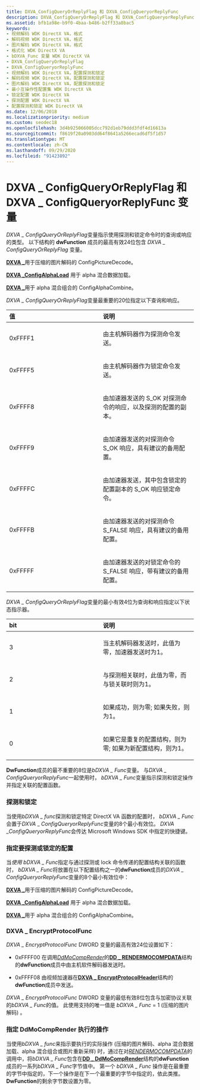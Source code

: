 ```yaml
---
title: DXVA_ConfigQueryOrReplyFlag 和 DXVA_ConfigQueryorReplyFunc
description: DXVA_ConfigQueryOrReplyFlag 和 DXVA_ConfigQueryorReplyFunc 变量
ms.assetid: bfb1a98e-b9f0-4baa-b486-b2ff33a8bac5
keywords:
- 视频解码 WDK DirectX VA，格式
- 解码视频 WDK DirectX VA，格式
- 图片解码 WDK DirectX VA，格式
- 格式化 WDK DirectX VA
- bDXVA_Func 变量 WDK DirectX VA
- DXVA_ConfigQueryOrReplyFlag
- DXVA_ConfigQueryorReplyFunc
- 视频解码 WDK DirectX VA，配置探测和锁定
- 解码视频 WDK DirectX VA，配置探测和锁定
- 图片解码 WDK DirectX VA，配置探测和锁定
- 最小互操作性配置集 WDK DirectX VA
- 锁定配置 WDK DirectX VA
- 探测配置 WDK DirectX VA
- 配置探测和锁定 WDK DirectX VA
ms.date: 12/06/2018
ms.localizationpriority: medium
ms.custom: seodec18
ms.openlocfilehash: 3d4b925066005dcc792d1eb79ddd3fdf4d16613a
ms.sourcegitcommit: f8619f20a0903dd64f8641a5266ecad6df5f1d57
ms.translationtype: MT
ms.contentlocale: zh-CN
ms.lasthandoff: 09/29/2020
ms.locfileid: "91423892"
---
```

# <a name="dxva_configqueryorreplyflag-and-dxva_configqueryorreplyfunc-variables"></a>DXVA \_ ConfigQueryOrReplyFlag 和 DXVA \_ ConfigQueryorReplyFunc 变量

*DXVA \_ ConfigQueryOrReplyFlag*变量指示使用探测和锁定命令时的查询或响应的类型。 以下结构的 **dwFunction** 成员的最高有效24位包含 *DXVA \_ ConfigQueryOrReplyFlag* 变量。

[**DXVA \_**](/windows-hardware/drivers/ddi/dxva/ns-dxva-_dxva_configpicturedecode)用于压缩的图片解码的 ConfigPictureDecode。

[**DXVA \_ConfigAlphaLoad**](/windows-hardware/drivers/ddi/dxva/ns-dxva-_dxva_configalphaload) 用于 alpha 混合数据加载。

[**DXVA \_**](/windows-hardware/drivers/ddi/dxva/ns-dxva-_dxva_configalphacombine)用于 alpha 混合组合的 ConfigAlphaCombine。

*DXVA \_ ConfigQueryOrReplyFlag*变量最重要的20位指定以下查询和响应。

<table>
<colgroup>
<col width="50%" />
<col width="50%" />
</colgroup>
<thead>
<tr class="header">
<th align="left">值</th>
<th align="left">说明</th>
</tr>
</thead>
<tbody>
<tr class="odd">
<td align="left"><p>0xFFFF1</p></td>
<td align="left"><p>由主机解码器作为探测命令发送。</p></td>
</tr>
<tr class="even">
<td align="left"><p>0xFFFF5</p></td>
<td align="left"><p>由主机解码器作为锁定命令发送。</p></td>
</tr>
<tr class="odd">
<td align="left"><p>0xFFFF8</p></td>
<td align="left"><p>由加速器发送的 S_OK 对探测命令的响应，以及探测的配置的副本。</p></td>
</tr>
<tr class="even">
<td align="left"><p>0xFFFF9</p></td>
<td align="left"><p>由加速器发送的对探测命令 S_OK 响应，具有建议的备用配置。</p></td>
</tr>
<tr class="odd">
<td align="left"><p>0xFFFFC</p></td>
<td align="left"><p>由加速器发送，其中包含锁定的配置副本的 S_OK 响应锁定命令。</p></td>
</tr>
<tr class="even">
<td align="left"><p>0xFFFFB</p></td>
<td align="left"><p>由加速器发送的对探测命令 S_FALSE 响应，具有建议的备用配置。</p></td>
</tr>
<tr class="odd">
<td align="left"><p>0xFFFFF</p></td>
<td align="left"><p>由加速器发送的对锁定命令的 S_FALSE 响应，带有建议的备用配置。</p></td>
</tr>
</tbody>
</table>

 

*DXVA \_ ConfigQueryOrReplyFlag*变量的最小有效4位为查询和响应指定以下状态指示器。

<table>
<colgroup>
<col width="50%" />
<col width="50%" />
</colgroup>
<thead>
<tr class="header">
<th align="left">bit</th>
<th align="left">说明</th>
</tr>
</thead>
<tbody>
<tr class="odd">
<td align="left"><p>3</p></td>
<td align="left"><p>当主机解码器发送时，此值为零，加速器发送时为1。</p></td>
</tr>
<tr class="even">
<td align="left"><p>2</p></td>
<td align="left"><p>与探测相关联时，此值为零，而与锁关联时则为1。</p></td>
</tr>
<tr class="odd">
<td align="left"><p>1</p></td>
<td align="left"><p>如果成功，则为零; 如果失败，则为1。</p></td>
</tr>
<tr class="even">
<td align="left"><p>0</p></td>
<td align="left"><p>如果它是重复的配置结构，则为零; 如果为新配置结构，则为1。</p></td>
</tr>
</tbody>
</table>

 

**DwFunction**成员的最不重要的8位是*bDXVA \_ Func*变量。 与*DXVA \_ ConfigQueryorReplyFunc*一起使用时， *bDXVA \_ Func*变量指示探测和锁定操作并指定关联的配置函数。

### <a name="span-idprobing_and_lockingspanspan-idprobing_and_lockingspanspan-idprobing_and_lockingspanprobing-and-locking"></a><span id="Probing_and_Locking"></span><span id="probing_and_locking"></span><span id="PROBING_AND_LOCKING"></span>探测和锁定

当使用*bDXVA \_ func*探测和锁定特定 DirectX VA 函数的配置时， *bDXVA \_ Func*会置于*DXVA* \_ *ConfigQueryorReplyFunc*变量的8个最小有效位。 *DXVA* \_*ConfigQueryorReplyFunc*会传达 Microsoft Windows SDK 中指定的快捷键。

### <a name="span-idspecifying_a_configuration_to_be_probed_or_lockedspanspan-idspecifying_a_configuration_to_be_probed_or_lockedspanspan-idspecifying_a_configuration_to_be_probed_or_lockedspanspecifying-a-configuration-to-be-probed-or-locked"></a><span id="Specifying_a_Configuration_To_Be_Probed_or_Locked"></span><span id="specifying_a_configuration_to_be_probed_or_locked"></span><span id="SPECIFYING_A_CONFIGURATION_TO_BE_PROBED_OR_LOCKED"></span>指定要探测或锁定的配置

当*使用 bDXVA \_ Func*指定与通过探测或 lock 命令传递的配置结构关联的函数时， *bDXVA \_ Func*将放置在以下配置结构之一的**dwFunction**成员的*DXVA \_ ConfigQueryorReplyFunc*变量的8个最小有效位中：

[**DXVA \_**](/windows-hardware/drivers/ddi/dxva/ns-dxva-_dxva_configpicturedecode)用于压缩的图片解码的 ConfigPictureDecode。

[**DXVA \_ConfigAlphaLoad**](/windows-hardware/drivers/ddi/dxva/ns-dxva-_dxva_configalphaload) 用于 alpha 混合数据加载。

[**DXVA \_**](/windows-hardware/drivers/ddi/dxva/ns-dxva-_dxva_configalphacombine)用于 alpha 混合组合的 ConfigAlphaCombine。

### <a name="span-iddxva_encryptprotocolfuncspanspan-iddxva_encryptprotocolfuncspanspan-iddxva_encryptprotocolfuncspandxva_encryptprotocolfunc"></a><span id="DXVA_EncryptProtocolFunc"></span><span id="dxva_encryptprotocolfunc"></span><span id="DXVA_ENCRYPTPROTOCOLFUNC"></span>DXVA \_ EncryptProtocolFunc

*DXVA \_ EncryptProtocolFunc* DWORD 变量的最高有效24位设置如下：

-   0xFFFF00 在调用[*DdMoCompRender*](/windows/win32/api/ddrawint/nc-ddrawint-pdd_mocompcb_render)的[**DD \_ RENDERMOCOMPDATA**](/windows/win32/api/ddrawint/ns-ddrawint-dd_rendermocompdata)结构的**dwFunction**成员中由主机软件解码器发送时。

-   0xFFFF08 由视频加速器在[**DXVA \_ EncryptProtocolHeader**](/windows-hardware/drivers/ddi/dxva/ns-dxva-_dxva_encryptprotocolheader)结构的**dwFunction**成员中发送。

*DXVA \_ EncryptProtocolFunc* DWORD 变量的最低有效8位包含与加密协议关联的*bDXVA \_ Func*的值。 此使用支持的唯一值是 *bDXVA \_ Func* = 1 (压缩的图片解码) 。

### <a name="span-idspecifying_an_operation_to_be_performed_by_ddmocomprenderspanspan-idspecifying_an_operation_to_be_performed_by_ddmocomprenderspanspan-idspecifying_an_operation_to_be_performed_by_ddmocomprenderspanspecifying-an-operation-to-be-performed-by-ddmocomprender"></a><span id="Specifying_an_Operation_to_be_Performed_by_DdMoCompRender"></span><span id="specifying_an_operation_to_be_performed_by_ddmocomprender"></span><span id="SPECIFYING_AN_OPERATION_TO_BE_PERFORMED_BY_DDMOCOMPRENDER"></span>指定 DdMoCompRender 执行的操作

当使用*bDXVA \_ func*来指示要执行的实际操作 (压缩的图片解码、alpha 混合数据加载、alpha 混合组合或图片重新采样) 时，通过在对[*RENDERMOCOMPDATA*](/windows/win32/api/ddrawint/nc-ddrawint-pdd_mocompcb_render)的调用中，将*bDXVA \_ Func*包含在[**DD \_ DdMoCompRender**](/windows/win32/api/ddrawint/ns-ddrawint-dd_rendermocompdata)结构的**dwFunction**成员的一系列*bDXVA \_ Func*字节值中。 第一个 *bDXVA \_ Func* 操作是在最重要的字节中指定的，下一个操作是在下一个最重要的字节中指定的，依此类推。 **DwFunction**的剩余字节数设置为零。

 


